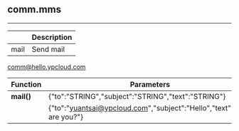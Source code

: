 ## comm.mms

---

|  | Description |
| --- | --- |
| mail | Send mail |

comm@hello.ypcloud.com

| Function | Parameters | Return |
| --- | --- | --- |
| **mail\(\)** | {"to":"STRING","subject":"STRING","text":"STRING"} | {"Result":"STRING"} |
|  | {"to":"yuantsai@ypcloud.com","subject":"Hello","text":"How are you?"} | {"Result":"OK"} |



